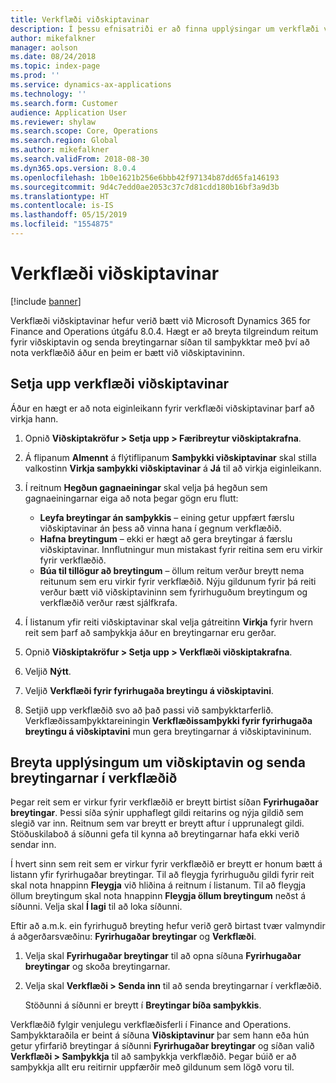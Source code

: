 ```yaml
---
title: Verkflæði viðskiptavinar
description: Í þessu efnisatriði er að finna upplýsingar um verkflæði viðskiptavinar. Tilgreindum reitum fyrir viðskiptavin er breytt og breytingarnar eru síðan sendar til samþykktar með því að nota verkflæðið áður en þeim er bætt við viðskiptavininn.
author: mikefalkner
manager: aolson
ms.date: 08/24/2018
ms.topic: index-page
ms.prod: ''
ms.service: dynamics-ax-applications
ms.technology: ''
ms.search.form: Customer
audience: Application User
ms.reviewer: shylaw
ms.search.scope: Core, Operations
ms.search.region: Global
ms.author: mikefalkner
ms.search.validFrom: 2018-08-30
ms.dyn365.ops.version: 8.0.4
ms.openlocfilehash: 1b0e1621b256e6bbb42f97134b87dd65fa146193
ms.sourcegitcommit: 9d4c7edd0ae2053c37c7d81cdd180b16bf3a9d3b
ms.translationtype: HT
ms.contentlocale: is-IS
ms.lasthandoff: 05/15/2019
ms.locfileid: "1554875"
---
```

# <a name="customer-workflow"></a>Verkflæði viðskiptavinar

[!include [banner](../includes/banner.md)]

Verkflæði viðskiptavinar hefur verið bætt við Microsoft Dynamics 365 for Finance and Operations útgáfu 8.0.4. Hægt er að breyta tilgreindum reitum fyrir viðskiptavin og senda breytingarnar síðan til samþykktar með því að nota verkflæðið áður en þeim er bætt við viðskiptavininn.

## <a name="set-up-the-customer-workflow"></a>Setja upp verkflæði viðskiptavinar

Áður en hægt er að nota eiginleikann fyrir verkflæði viðskiptavinar þarf að virkja hann.

1. Opnið **Viðskiptakröfur \> Setja upp \> Færibreytur viðskiptakrafna**.
2. Á flipanum **Almennt** á flýtiflipanum **Samþykki viðskiptavinar** skal stilla valkostinn **Virkja samþykki viðskiptavinar** á **Já** til að virkja eiginleikann.
3. Í reitnum **Hegðun gagnaeiningar** skal velja þá hegðun sem gagnaeiningarnar eiga að nota þegar gögn eru flutt:

    - **Leyfa breytingar án samþykkis** – eining getur uppfært færslu viðskiptavinar án þess að vinna hana í gegnum verkflæðið.
    - **Hafna breytingum** – ekki er hægt að gera breytingar á færslu viðskiptavinar. Innflutningur mun mistakast fyrir reitina sem eru virkir fyrir verkflæðið.
    - **Búa til tillögur að breytingum** – öllum reitum verður breytt nema reitunum sem eru virkir fyrir verkflæðið. Nýju gildunum fyrir þá reiti verður bætt við viðskiptavininn sem fyrirhuguðum breytingum og verkflæðið verður ræst sjálfkrafa.

4. Í listanum yfir reiti viðskiptavinar skal velja gátreitinn **Virkja** fyrir hvern reit sem þarf að samþykkja áður en breytingarnar eru gerðar.
5. Opnið **Viðskiptakröfur \> Setja upp \> Verkflæði viðskiptakrafna**.
6. Veljið **Nýtt**.
7. Veljið **Verkflæði fyrir fyrirhugaða breytingu á viðskiptavini**. 
8. Setjið upp verkflæðið svo að það passi við samþykktarferlið. Verkflæðissamþykktareiningin **Verkflæðissamþykki fyrir fyrirhugaða breytingu á viðskiptavini** mun gera breytingarnar á viðskiptavininum.

## <a name="change-customer-information-and-submit-the-changes-to-the-workflow"></a>Breyta upplýsingum um viðskiptavin og senda breytingarnar í verkflæðið

Þegar reit sem er virkur fyrir verkflæðið er breytt birtist síðan **Fyrirhugaðar breytingar**. Þessi síða sýnir upphaflegt gildi reitarins og nýja gildið sem slegið var inn. Reitnum sem var breytt er breytt aftur í upprunalegt gildi. Stöðuskilaboð á síðunni gefa til kynna að breytingarnar hafa ekki verið sendar inn.

Í hvert sinn sem reit sem er virkur fyrir verkflæðið er breytt er honum bætt á listann yfir fyrirhugaðar breytingar. Til að fleygja fyrirhuguðu gildi fyrir reit skal nota hnappinn **Fleygja** við hliðina á reitnum í listanum. Til að fleygja öllum breytingum skal nota hnappinn **Fleygja öllum breytingum** neðst á síðunni. Velja skal **Í lagi** til að loka síðunni.

Eftir að a.m.k. ein fyrirhuguð breyting hefur verið gerð birtast tvær valmyndir á aðgerðarsvæðinu: **Fyrirhugaðar breytingar** og **Verkflæði**.

1. Velja skal **Fyrirhugaðar breytingar** til að opna síðuna **Fyrirhugaðar breytingar** og skoða breytingarnar.
2. Velja skal **Verkflæði \> Senda inn** til að senda breytingarnar í verkflæðið.

    Stöðunni á síðunni er breytt í **Breytingar bíða samþykkis**.

Verkflæðið fylgir venjulegu verkflæðisferli í Finance and Operations. Samþykktaraðila er beint á síðuna **Viðskiptavinur** þar sem hann eða hún getur yfirfarið breytingar á síðunni **Fyrirhugaðar breytingar** og síðan valið **Verkflæði \> Samþykkja** til að samþykkja verkflæðið. Þegar búið er að samþykkja allt eru reitirnir uppfærðir með gildunum sem lögð voru til.
